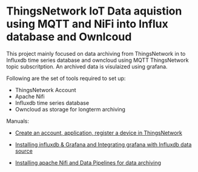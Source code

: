 # ThingsNetwork IoT Data aquistion using MQTT and NiFi into Influx database and Ownlcoud

This project mainly focused on data archiving from ThingsNetwork in to Influxdb time series database and owncloud using MQTT ThingsNetwork topic subscritption.
An archived data is visulaized using grafana.

Following are the set of tools required to set up:

- ThingsNetwork Account
- Apache Nifi
- Influxdb time series database
- Owncloud as storage for longterm archiving

Manuals:

- [Create an account, application, register a device in ThingsNetwork](https://github.com/shivupoojar/ThingsNetwork-IoT-Data_aquistion-using-MQTT-and-NiFi-into-Influx-Ownlcoud/wiki/Handling-device-and-applicaion-in-Thingsnetwork-platform)

- [Installing influxdb & Grafana and Integrating grafana with Influxdb data source](https://github.com/shivupoojar/ThingsNetwork-IoT-Data_aquistion-using-MQTT-and-NiFi-into-Influx-Ownlcoud/wiki/Installing-Indluxdb-and-Grafana)
- [Installing apache Nifi and Data Pipelines for data archiving](https://github.com/shivupoojar/ThingsNetwork-IoT-Data_aquistion-using-MQTT-and-NiFi-into-Influx-Ownlcoud/wiki/Installing-Indluxdb-and-Grafana)
